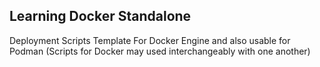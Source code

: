 ## Learning Docker Standalone
Deployment Scripts Template For Docker Engine and also usable for Podman (Scripts for Docker may used interchangeably with one another)

